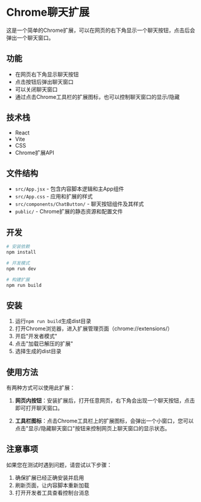 # Chrome聊天扩展

这是一个简单的Chrome扩展，可以在网页的右下角显示一个聊天按钮，点击后会弹出一个聊天窗口。

## 功能

- 在网页右下角显示聊天按钮
- 点击按钮后弹出聊天窗口
- 可以关闭聊天窗口
- 通过点击Chrome工具栏的扩展图标，也可以控制聊天窗口的显示/隐藏

## 技术栈

- React
- Vite
- CSS
- Chrome扩展API

## 文件结构

- `src/App.jsx` - 包含内容脚本逻辑和主App组件
- `src/App.css` - 应用和扩展的样式
- `src/components/ChatButton/` - 聊天按钮组件及其样式
- `public/` - Chrome扩展的静态资源和配置文件

## 开发

```bash
# 安装依赖
npm install

# 开发模式
npm run dev

# 构建扩展
npm run build
```

## 安装

1. 运行`npm run build`生成dist目录
2. 打开Chrome浏览器，进入扩展管理页面（chrome://extensions/）
3. 开启"开发者模式"
4. 点击"加载已解压的扩展"
5. 选择生成的dist目录

## 使用方法

有两种方式可以使用此扩展：

1. **网页内按钮**：安装扩展后，打开任意网页，右下角会出现一个聊天按钮，点击即可打开聊天窗口。

2. **工具栏图标**：点击Chrome工具栏上的扩展图标，会弹出一个小窗口，您可以点击"显示/隐藏聊天窗口"按钮来控制网页上聊天窗口的显示状态。

## 注意事项

如果您在测试时遇到问题，请尝试以下步骤：

1. 确保扩展已经正确安装并启用
2. 刷新页面，让内容脚本重新加载
3. 打开开发者工具查看控制台消息
